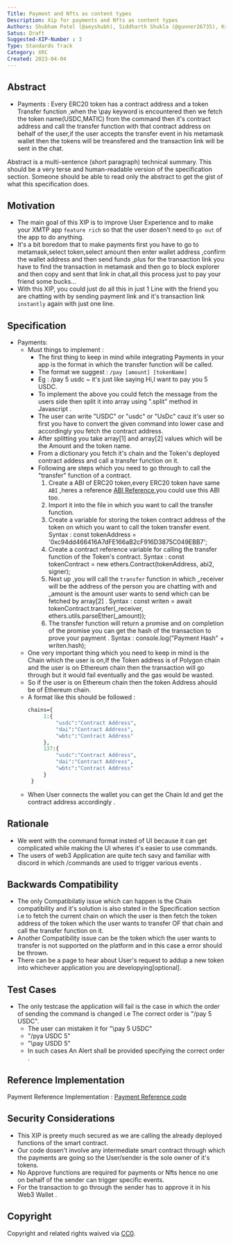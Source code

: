 ```yaml
---
Title: Payment and Nfts as content types
Description: Xip for payments and Nfts as content types 
Authors: Shubham Patel (@aeyshubh), Siddharth Shukla (@gunner26735), Krishn Panchal (@phovious14)
Satus: Draft
Suggested-XIP-Number : 3
Type: Standards Track
Category: XRC
Created: 2023-04-04
---
```


## Abstract

- Payments : Every ERC20 token has a contract address and a token Transfer function ,when the \pay keyword is encountered then we fetch the token name(USDC,MATIC) from the command then it's contract address and call the transfer function with that contract address on behalf of the user,if the user accepts the transfer event in his metamask wallet then the tokens will be treansfered and the transaction link will be sent in the chat.  

Abstract is a multi-sentence (short paragraph) technical summary. This should be a very terse and human-readable version of the specification section. Someone should be able to read only the abstract to get the gist of what this specification does.

## Motivation

- The main goal of this XIP is to improve User Experience and to make your XMTP app `feature rich` so that the user dosen't need to `go out` of the app to do anything.
- It's a bit boredom that to make payments first you have to go to metamask,select token,select amount then enter wallet address ,confirm the wallet address and then send funds ,plus for the transaction link you have to find the transaction in metamask and then go to block explorer and then copy and sent that link in chat,all this process just to pay your friend some bucks...
- With this XIP, you could just do all this in just 1 Line with the friend you are chatting with by sending payment link and it's transaction link `instantly` again with just one line.  

## Specification

- Payments:
    - Must things to implement :
        - The first thing to keep in mind while integrating Payments in your app is the format in which the transfer function will be called.
        - The format we suggest : `/pay [amount] [tokenName]`
        - Eg : /pay 5 usdc ~ it's just like saying Hi,I want to pay you 5 USDC.  
        - To implement the above you could fetch the message from the users side then split it into array using ".split" method in Javascript .
        - The user can write "USDC" or "usdc" or "UsDc" cauz it's user so first you have to convert the given command into lower case and accordingly you fetch the contract address.
        - After splitting you take array[1] and array[2] values which will be the Amount and the token name.
        - From a dictionary you fetch it's chain and the Token's deployed contract addess and call a transfer function on it.
        - Following are steps which you need to go through to call the "transfer" function of a contract.
            1. Create a ABI of ERC20 token,every ERC20 token have same `ABI` ,heres a reference [ABI Reference](https://github.com/aeyshubh/XIP-payment-ref/blob/main/tokenAbi.js "ABI reference"),you could use this ABI too.
            2. Import it into the file in which you want to call the transfer function.
            3. Create a variable for storing the token contract address of the token on which you want to call the token transfer event. Syntax :  const tokenAddress = '0xc94dd466416A7dFE166aB2cF916D3875C049EBB7';
            4. Create a contract reference variable for calling the transfer function of the Token's contract. Syntax : const tokenContract = new ethers.Contract(tokenAddress, abi2, signer);
            5. Next up ,you will call the `transfer` function in which _receiver will be the address of the person you are chatting with and _amount is the amount user wants to send which can be fetched by array[2] . Syntax : const writen = await tokenContract.transfer(_receiver, ethers.utils.parseEther(_amount));
            6. The transfer function will return a promise and on completion of the promise you can get the hash of the transaction to prove your payment . Syntax : console.log("Payment Hash" + writen.hash);
    - One very important thing which you need to keep in mind is the Chain which the user is on,If the Token address is of Polygon chain and the user is on Ethereum chain then the transaction will go through but it would fail eventually and the gas would be wasted.
    - So if the user is on Ethereum chain then the token Address ahould be of Ethereum chain.
    - A format like this should be followed :
       ```protobuf 
       chains={
            1:{
                "usdc":"Contract Address",
                "dai":"Contract Address",
                "wbtc":"Contract Address"
            },
            137:{
                "usdc":"Contract Address",
                "dai":"Contract Address",
                "wbtc":"Contract Address"
            }
        }
        ```
    - When User connects the wallet you can get the Chain Id and get the contract address accordingly .
    

## Rationale

- We went with the command format insted of UI because it can get complicated while making the UI wheres it's easier to use commands.
- The users of web3 Application are quite tech savy and familiar with discord in which /commands are used to trigger various events .

## Backwards Compatibility

- The only Compatibilatiy issue which can happen is the Chain compatibility and it's solution is also stated in the Specification section i.e to fetch the current chain on which the user is then fetch the token address of the token which the user wants to transfer OF that chain and call the transfer function on it.
- Another Compatibility issue can be the token which the user wants to transfer is not supported on the platform and in this case a error should be thrown.
- There can be a page to hear about User's request to addup a new token into whichever application you are developying[optional].

## Test Cases

- The only testcase the application will fail is the case in which the order of sending the command is changed i.e The correct order is "/pay 5 USDC".
    - The user can mistaken it for "\pay 5 USDC" 
    - "/pya USDC 5"
    - "\pay USDD 5"
    - In such cases An Alert shall be provided specifying the correct order .

## Reference Implementation

Payment Reference Implementation : [Payment Reference code](https://github.com/aeyshubh/XIP-payment-ref/blob/main/sendPayments.js "Javascript payment code")

## Security Considerations

- This XIP is preety much secured as we are calling the already deployed functions of the smart contract.
- Our code dosen't involve any intermediate smart contract through which the payments are going so the User/sender is the sole owner of it's tokens.
- No Approve functions are required for payments or Nfts hence no one on behalf of the sender can trigger specific events.
- For the transaction to go through the sender has to approve it in his Web3 Wallet .

## Copyright

Copyright and related rights waived via [CC0](https://creativecommons.org/publicdomain/zero/1.0/).
